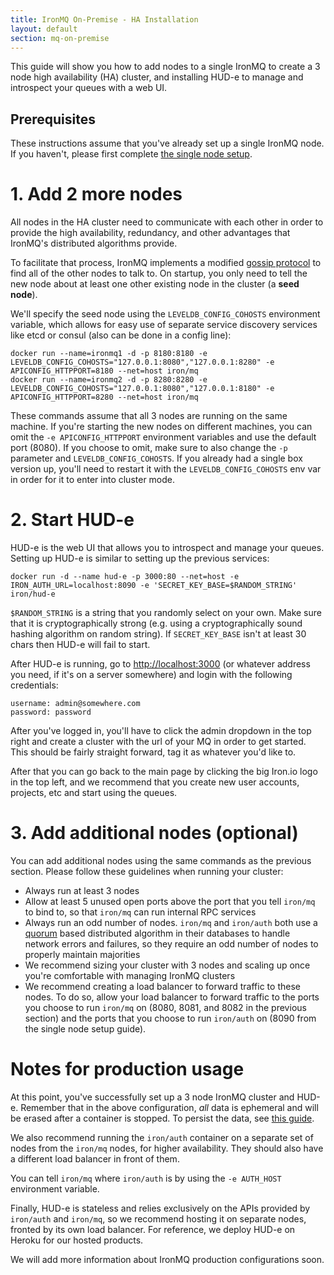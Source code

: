 ```yaml
---
title: IronMQ On-Premise - HA Installation
layout: default
section: mq-on-premise
---
```


This guide will show you how to add nodes to a single IronMQ to create a
3 node high availability (HA) cluster, and installing HUD-e to manage
and introspect your queues with a web UI.

## Prerequisites

These instructions assume that you've already set up a single IronMQ node.
If you haven't, please first complete
[the single node setup](/mq/3/on-premise/installation/single.html).

# 1. Add 2 more nodes

All nodes in the HA cluster need to communicate with each other in order
to provide the high availability, redundancy, and other advantages that IronMQ's
distributed algorithms provide.

To facilitate that process, IronMQ implements a modified [gossip protocol](http://en.wikipedia.org/wiki/Gossip_protocol) to find all of the other
nodes to talk to. On startup, you only need to tell the new node about at least one other
existing node in the cluster (a **seed node**).

We'll specify the seed node using the `LEVELDB_CONFIG_COHOSTS` environment variable,
which allows for easy use of separate service discovery services like etcd or
consul (also can be done in a config line):

```
docker run --name=ironmq1 -d -p 8180:8180 -e LEVELDB_CONFIG_COHOSTS="127.0.0.1:8080","127.0.0.1:8280" -e APICONFIG_HTTPPORT=8180 --net=host iron/mq
docker run --name=ironmq2 -d -p 8280:8280 -e LEVELDB_CONFIG_COHOSTS="127.0.0.1:8080","127.0.0.1:8180" -e APICONFIG_HTTPPORT=8280 --net=host iron/mq
```

These commands assume that all 3 nodes are running on the same machine.
If you're starting the new nodes on different machines, you can omit the
`-e APICONFIG_HTTPPORT` environment variables and use the default port (8080).
If you choose to omit, make sure to also change the `-p` parameter and
`LEVELDB_CONFIG_COHOSTS`. If you already had a single box version up, you'll
need to restart it with the `LEVELDB_CONFIG_COHOSTS` env var in order for it
to enter into cluster mode.

# 2. Start HUD-e

HUD-e is the web UI that allows you to introspect and manage your queues.
Setting up HUD-e is similar to setting up the previous services:

```
docker run -d --name hud-e -p 3000:80 --net=host -e IRON_AUTH_URL=localhost:8090 -e 'SECRET_KEY_BASE=$RANDOM_STRING' iron/hud-e
```

`$RANDOM_STRING` is a string that you randomly select on your own. Make sure that
it is cryptographically strong (e.g. using a cryptographically sound hashing
algorithm on random string). If `SECRET_KEY_BASE` isn't at least 30 chars then HUD-e
will fail to start.

After HUD-e is running, go to [http://localhost:3000](http://localhost:3000) (or whatever
address you need, if it's on a server somewhere) and login with the following credentials:

```
username: admin@somewhere.com
password: password
```

After you've logged in, you'll have to click the admin dropdown in the top
right and create a cluster with the url of your MQ in order to get started.
This should be fairly straight forward, tag it as whatever you'd like to.

After that you can go back to the main page by clicking the big Iron.io logo in the top left,
and we recommend that you create new user accounts, projects, etc and start
using the queues.

# 3. Add additional nodes (optional)

You can add additional nodes using the same commands as the previous section.
Please follow these guidelines when running your cluster:

- Always run at least 3 nodes
- Allow at least 5 unused open ports above the port that you tell `iron/mq` to bind to,
so that `iron/mq` can run internal RPC services
- Always run an odd number of nodes. `iron/mq` and `iron/auth` both use a [quorum](http://en.wikipedia.org/wiki/Quorum_%28distributed_computing%29) based
distributed algorithm in their databases to handle network errors and failures,
so they require an odd number of nodes to properly maintain majorities
- We recommend sizing your cluster with 3 nodes and scaling up once you're comfortable with
managing IronMQ clusters
- We recommend creating a load balancer to forward traffic to these nodes. To do so,
allow your load balancer to forward traffic to the ports you choose to run `iron/mq`
on (8080, 8081, and 8082 in the previous section) and the ports that you choose to run
`iron/auth` on (8090 from the single node setup guide).

# Notes for production usage

At this point, you've successfully set up a 3 node IronMQ cluster and HUD-e.
Remember that in the above configuration, *all* data is ephemeral and will be erased
after a container is stopped. To persist the data, see [this guide](https://docs.docker.com/userguide/dockervolumes/).

We also recommend running the `iron/auth` container on a separate set of nodes
from the `iron/mq` nodes, for higher availability. They should also have a different
load balancer in front of them.

You can tell `iron/mq` where `iron/auth` is by using the `-e AUTH_HOST` environment variable.

Finally, HUD-e is stateless and relies exclusively on the APIs provided by
`iron/auth` and `iron/mq`, so we recommend hosting it on separate nodes, fronted
by its own load balancer. For reference, we deploy HUD-e on Heroku for our
hosted products.

We will add more information about IronMQ production configurations soon.
